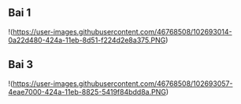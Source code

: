 ## Bai 1
!(https://user-images.githubusercontent.com/46768508/102693014-0a22d480-424a-11eb-8d51-f224d2e8a375.PNG)
## Bai 3
!(https://user-images.githubusercontent.com/46768508/102693057-4eae7000-424a-11eb-8825-5419f84bdd8a.PNG)
